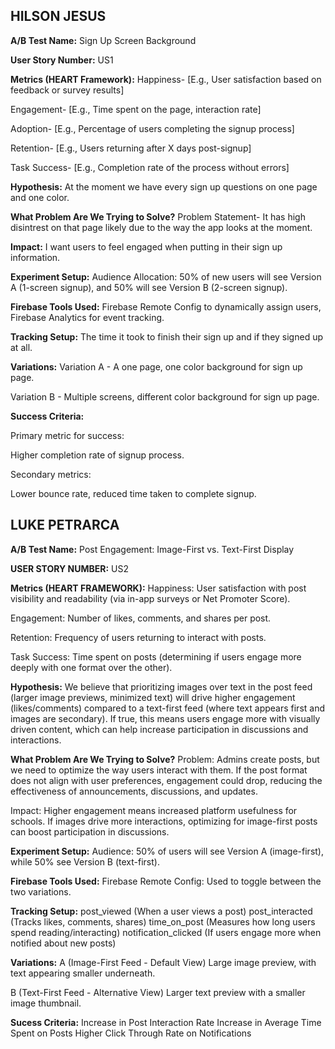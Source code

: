 
## HILSON JESUS

**A/B Test Name:**
Sign Up Screen Background 

**User Story Number:**
US1

**Metrics (HEART Framework):**
Happiness- [E.g., User satisfaction based on feedback or survey results]

Engagement- [E.g., Time spent on the page, interaction rate]

Adoption- [E.g., Percentage of users completing the signup process]

Retention- [E.g., Users returning after X days post-signup]

Task Success- [E.g., Completion rate of the process without errors]

**Hypothesis:**
At the moment we have every sign up questions on one page and one color.

**What Problem Are We Trying to Solve?**
Problem Statement- 
It has high disintrest on that page likely due to the way the app looks at the moment.

**Impact:** I want users to feel engaged when putting in their sign up information. 

**Experiment Setup:**
Audience Allocation: 50% of new users will see Version A (1-screen signup), and 50% will see Version B (2-screen signup).

**Firebase Tools Used:** Firebase Remote Config to dynamically assign users, Firebase Analytics for event tracking.

**Tracking Setup:** The time it took to finish their sign up and if they signed up at all.

**Variations:**
Variation A - A one page, one color background for sign up page. 

Variation B - Multiple screens, different color background for sign up page.

**Success Criteria:**

Primary metric for success: 

Higher completion rate of signup process.

Secondary metrics: 

Lower bounce rate, reduced time taken to complete signup.

## LUKE PETRARCA

**A/B Test Name:**
Post Engagement: Image-First vs. Text-First Display

**USER STORY NUMBER:**
US2

**Metrics (HEART FRAMEWORK):**
Happiness: User satisfaction with post visibility and readability (via in-app surveys or Net Promoter Score).

Engagement: Number of likes, comments, and shares per post.

Retention: Frequency of users returning to interact with posts.

Task Success: Time spent on posts (determining if users engage more deeply with one format over the other).

**Hypothesis:**
We believe that prioritizing images over text in the post feed (larger image previews, minimized text) will drive higher engagement (likes/comments) compared to a text-first feed (where text appears first and images are secondary). If true, this means users engage more with visually driven content, which can help increase participation in discussions and interactions.

**What Problem Are We Trying to Solve?**
Problem:
Admins create posts, but we need to optimize the way users interact with them. If the post format does not align with user preferences, engagement could drop, reducing the effectiveness of announcements, discussions, and updates.

Impact:
Higher engagement means increased platform usefulness for schools.
If images drive more interactions, optimizing for image-first posts can boost participation in discussions.

**Experiment Setup:**
Audience: 50% of users will see Version A (image-first), while 50% see Version B (text-first).

**Firebase Tools Used:**
Firebase Remote Config: Used to toggle between the two variations.

**Tracking Setup:**
post_viewed (When a user views a post)
post_interacted (Tracks likes, comments, shares)
time_on_post (Measures how long users spend reading/interacting)
notification_clicked (If users engage more when notified about new posts)

**Variations:**
A (Image-First Feed - Default View)
Large image preview, with text appearing smaller underneath.

B (Text-First Feed - Alternative View)
Larger text preview with a smaller image thumbnail.

**Sucess Criteria:**
Increase in Post Interaction Rate
Increase in Average Time Spent on Posts
Higher Click Through Rate on Notifications
